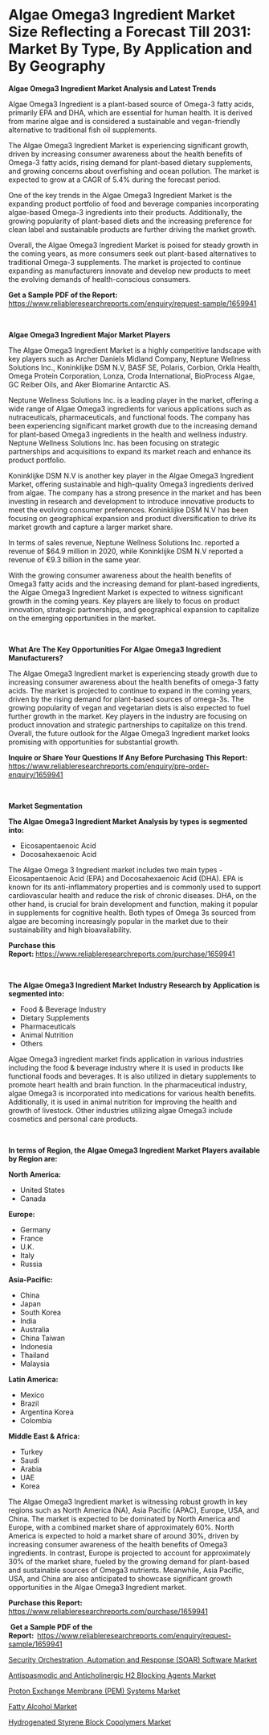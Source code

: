 <p><h1>Algae Omega3 Ingredient Market Size Reflecting a Forecast Till 2031: Market By Type, By Application and By Geography</h1></p><p><strong>Algae Omega3 Ingredient Market Analysis and Latest Trends</strong></p>
<p><p>Algae Omega3 Ingredient is a plant-based source of Omega-3 fatty acids, primarily EPA and DHA, which are essential for human health. It is derived from marine algae and is considered a sustainable and vegan-friendly alternative to traditional fish oil supplements. </p><p>The Algae Omega3 Ingredient Market is experiencing significant growth, driven by increasing consumer awareness about the health benefits of Omega-3 fatty acids, rising demand for plant-based dietary supplements, and growing concerns about overfishing and ocean pollution. The market is expected to grow at a CAGR of 5.4% during the forecast period.</p><p>One of the key trends in the Algae Omega3 Ingredient Market is the expanding product portfolio of food and beverage companies incorporating algae-based Omega-3 ingredients into their products. Additionally, the growing popularity of plant-based diets and the increasing preference for clean label and sustainable products are further driving the market growth.</p><p>Overall, the Algae Omega3 Ingredient Market is poised for steady growth in the coming years, as more consumers seek out plant-based alternatives to traditional Omega-3 supplements. The market is projected to continue expanding as manufacturers innovate and develop new products to meet the evolving demands of health-conscious consumers.</p></p>
<p><strong>Get a Sample PDF of the Report:&nbsp;</strong> <a href="https://www.reliableresearchreports.com/enquiry/request-sample/1659941">https://www.reliableresearchreports.com/enquiry/request-sample/1659941</a></p>
<p>&nbsp;</p>
<p><strong>Algae Omega3 Ingredient Major Market Players</strong></p>
<p><p>The Algae Omega3 Ingredient Market is a highly competitive landscape with key players such as Archer Daniels Midland Company, Neptune Wellness Solutions Inc., Koninklijke DSM N.V, BASF SE, Polaris, Corbion, Orkla Health, Omega Protein Corporation, Lonza, Croda International, BioProcess Algae, GC Reiber Oils, and Aker Biomarine Antarctic AS.</p><p>Neptune Wellness Solutions Inc. is a leading player in the market, offering a wide range of Algae Omega3 ingredients for various applications such as nutraceuticals, pharmaceuticals, and functional foods. The company has been experiencing significant market growth due to the increasing demand for plant-based Omega3 ingredients in the health and wellness industry. Neptune Wellness Solutions Inc. has been focusing on strategic partnerships and acquisitions to expand its market reach and enhance its product portfolio.</p><p>Koninklijke DSM N.V is another key player in the Algae Omega3 Ingredient Market, offering sustainable and high-quality Omega3 ingredients derived from algae. The company has a strong presence in the market and has been investing in research and development to introduce innovative products to meet the evolving consumer preferences. Koninklijke DSM N.V has been focusing on geographical expansion and product diversification to drive its market growth and capture a larger market share.</p><p>In terms of sales revenue, Neptune Wellness Solutions Inc. reported a revenue of $64.9 million in 2020, while Koninklijke DSM N.V reported a revenue of €9.3 billion in the same year.</p><p>With the growing consumer awareness about the health benefits of Omega3 fatty acids and the increasing demand for plant-based ingredients, the Algae Omega3 Ingredient Market is expected to witness significant growth in the coming years. Key players are likely to focus on product innovation, strategic partnerships, and geographical expansion to capitalize on the emerging opportunities in the market.</p></p>
<p>&nbsp;</p>
<p><strong>What Are The Key Opportunities For Algae Omega3 Ingredient Manufacturers?</strong></p>
<p><p>The Algae Omega3 Ingredient market is experiencing steady growth due to increasing consumer awareness about the health benefits of omega-3 fatty acids. The market is projected to continue to expand in the coming years, driven by the rising demand for plant-based sources of omega-3s. The growing popularity of vegan and vegetarian diets is also expected to fuel further growth in the market. Key players in the industry are focusing on product innovation and strategic partnerships to capitalize on this trend. Overall, the future outlook for the Algae Omega3 Ingredient market looks promising with opportunities for substantial growth.</p></p>
<p><strong>Inquire or Share Your Questions If Any Before Purchasing This Report:</strong> <a href="https://www.reliableresearchreports.com/enquiry/pre-order-enquiry/1659941">https://www.reliableresearchreports.com/enquiry/pre-order-enquiry/1659941</a></p>
<p>&nbsp;</p>
<p><strong>Market Segmentation</strong></p>
<p><strong>The Algae Omega3 Ingredient Market Analysis by types is segmented into:</strong></p>
<p><ul><li>Eicosapentaenoic Acid</li><li>Docosahexaenoic Acid</li></ul></p>
<p><p>The Algae Omega 3 Ingredient market includes two main types - Eicosapentaenoic Acid (EPA) and Docosahexaenoic Acid (DHA). EPA is known for its anti-inflammatory properties and is commonly used to support cardiovascular health and reduce the risk of chronic diseases. DHA, on the other hand, is crucial for brain development and function, making it popular in supplements for cognitive health. Both types of Omega 3s sourced from algae are becoming increasingly popular in the market due to their sustainability and high bioavailability.</p></p>
<p><strong>Purchase this Report:&nbsp;</strong><a href="https://www.reliableresearchreports.com/purchase/1659941">https://www.reliableresearchreports.com/purchase/1659941</a></p>
<p>&nbsp;</p>
<p><strong>The Algae Omega3 Ingredient Market Industry Research by Application is segmented into:</strong></p>
<p><ul><li>Food & Beverage Industry</li><li>Dietary Supplements</li><li>Pharmaceuticals</li><li>Animal Nutrition</li><li>Others</li></ul></p>
<p><p>Algae Omega3 ingredient market finds application in various industries including the food & beverage industry where it is used in products like functional foods and beverages. It is also utilized in dietary supplements to promote heart health and brain function. In the pharmaceutical industry, algae Omega3 is incorporated into medications for various health benefits. Additionally, it is used in animal nutrition for improving the health and growth of livestock. Other industries utilizing algae Omega3 include cosmetics and personal care products.</p></p>
<p>&nbsp;</p>
<p><strong>In terms of Region, the Algae Omega3 Ingredient Market Players available by Region are:</strong></p>
<p>
    <p> <strong> North America: </strong>
        <ul>
            <li>United States</li>
            <li>Canada</li>
        </ul>
        </p> 
    <p> <strong> Europe: </strong>
        <ul>
            <li>Germany</li>
            <li>France</li>
            <li>U.K.</li>
            <li>Italy</li>
            <li>Russia</li>
        </ul>
        </p> 
    <p> <strong> Asia-Pacific: </strong>
        <ul>
            <li>China</li>
            <li>Japan</li>
            <li>South Korea</li>
            <li>India</li>
            <li>Australia</li>
            <li>China Taiwan</li>
            <li>Indonesia</li>
            <li>Thailand</li>
            <li>Malaysia</li>
        </ul>
        </p> 
    <p> <strong> Latin America: </strong>
        <ul>
            <li>Mexico</li>
            <li>Brazil</li>
            <li>Argentina Korea</li>
            <li>Colombia</li>
        </ul>
        </p> 
    <p> <strong> Middle East & Africa: </strong>
        <ul>
            <li>Turkey</li>
            <li>Saudi</li>
            <li>Arabia</li>
            <li>UAE</li>
            <li>Korea</li>
        </ul>
    </p>
    </p>
<p><p>The Algae Omega3 Ingredient market is witnessing robust growth in key regions such as North America (NA), Asia Pacific (APAC), Europe, USA, and China. The market is expected to be dominated by North America and Europe, with a combined market share of approximately 60%. North America is expected to hold a market share of around 30%, driven by increasing consumer awareness of the health benefits of Omega3 ingredients. In contrast, Europe is projected to account for approximately 30% of the market share, fueled by the growing demand for plant-based and sustainable sources of Omega3 nutrients. Meanwhile, Asia Pacific, USA, and China are also anticipated to showcase significant growth opportunities in the Algae Omega3 Ingredient market.</p></p>
<p><strong>Purchase this Report: </strong><a href="https://www.reliableresearchreports.com/purchase/1659941">https://www.reliableresearchreports.com/purchase/1659941</a></p>
<p>&nbsp;<strong>Get a Sample PDF of the Report:&nbsp;&nbsp;</strong><a href="https://www.reliableresearchreports.com/enquiry/request-sample/1659941">https://www.reliableresearchreports.com/enquiry/request-sample/1659941</a></p>
<p><strong></strong></p>
<p><p><a href="https://lydian-appliance-61d.notion.site/Security-Orchestration-Automation-and-Response-SOAR-Software-Market-Size-Evaluating-its-Market-T-48771ac1b9bb4e3ab14947948b9e472c">Security Orchestration, Automation and Response (SOAR) Software Market</a></p><p><a href="https://summer-dogwood-3e9.notion.site/Antispasmodic-and-Anticholinergic-H2-Blocking-Agents-Market-Research-Report-Unlocks-Analysis-on-the--31c2a6e1cf904a79a80b5c4c92efbc7b">Antispasmodic and Anticholinergic H2 Blocking Agents Market</a></p><p><a href="https://forested-sushi-9b0.notion.site/Proton-Exchange-Membrane-PEM-Systems-Market-Size-and-Growth-Market-Segmentation-Regional-and-Cou-c9f5fc37f9cc4d4085ec896938baf034">Proton Exchange Membrane (PEM) Systems Market</a></p><p><a href="https://view.publitas.com/reportprime-1/fatty-alcohol-market-with-the-goal-of-estimating-the-market-size-and-future-growth-potential-of-various-market-segments-based-on-component-applications-end-user-and-region/">Fatty Alcohol Market</a></p><p><a href="https://view.publitas.com/reportprime-1/hydrogenated-styrene-block-copolymers-market-share-market-new-trends-analysis-report-by-type-by-application-by-end-use-by-region-and-segment-forecasts-2024-2031/">Hydrogenated Styrene Block Copolymers Market</a></p></p>